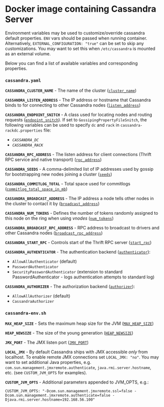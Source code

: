 # Docker image containing Cassandra Server

Environment variables may be used to customize/override cassandra default properties. `ENV` vars should be passed when running container.
Alternatively, `EXTERNAL_CONFIGURATION: "true"` can be set to skip any customizations. You may want to set this when `/etc/cassandra` is mounted as an external volume.

Below you can find a list of available variables and corresponding properties.

### `cassandra.yaml`
**`CASSANDRA_CLUSTER_NAME`** - The name of the cluster ([`cluster_name`](https://docs.datastax.com/en/cassandra/3.0/cassandra/configuration/configCassandra_yaml.html#configCassandra_yaml__cluster_name))

**`CASSANDRA_LISTEN_ADDRESS`** - The IP address or hostname that Cassandra binds to for connecting to other Cassandra nodes ([`listen_address`](https://docs.datastax.com/en/cassandra/3.0/cassandra/configuration/configCassandra_yaml.html#configCassandra_yaml__listen_address))

**`CASSANDRA_ENDPOINT_SNITCH`** - A class used for locating nodes and routing requests ([`endpoint_snitch`](https://docs.datastax.com/en/cassandra/3.0/cassandra/configuration/configCassandra_yaml.html#configCassandra_yaml__endpoint_snitch)).
If set to `GossipingPropertyFileSnitch`, the following variables can be used to specify `dc` and `rack` in `cassandra-rackdc.properties` file:
  - *`CASSANDRA_DC`*
  - *`CASSANDRA_RACK`*  

**`CASSANDRA_RPC_ADDRESS`** - The listen address for client connections (Thrift RPC service and native transport) ([`rpc_address`](https://docs.datastax.com/en/cassandra/3.0/cassandra/configuration/configCassandra_yaml.html#configCassandra_yaml__rpc_address))

**`CASSANDRA_SEEDS`** - A comma-delimited list of IP addresses used by gossip for bootstrapping new nodes joining a cluster ([`seeds`](https://docs.datastax.com/en/cassandra/3.0/cassandra/configuration/configCassandra_yaml.html#configCassandra_yaml__seed_provider))

**`CASSANDRA_COMMITLOG_TOTAL`** - Total space used for commitlogs ([`commitlog_total_space_in_mb`](https://docs.datastax.com/en/cassandra/3.0/cassandra/configuration/configCassandra_yaml.html#configCassandra_yaml__commitlog_total_space_in_mb))

**`CASSANDRA_BROADCAST_ADDRESS`** - The IP address a node tells other nodes in the cluster to contact it by ([`broadcast_address`](https://docs.datastax.com/en/cassandra/3.0/cassandra/configuration/configCassandra_yaml.html#configCassandra_yaml__broadcast_address))

**`CASSANDRA_NUM_TOKENS`** - Defines the number of tokens randomly assigned to this node on the ring when using _vnodes_ ([`num_tokens`](https://docs.datastax.com/en/cassandra/3.0/cassandra/configuration/configCassandra_yaml.html#configCassandra_yaml__num_tokens))

**`CASSANDRA_BROADCAST_RPC_ADDRESS`** - RPC address to broadcast to drivers and other Cassandra nodes ([`broadcast_rpc_address`](https://docs.datastax.com/en/cassandra/3.0/cassandra/configuration/configCassandra_yaml.html#configCassandra_yaml__broadcast_rpc_address))

**`CASSANDRA_START_RPC`** - Controls start of the Thrift RPC server ([`start_rpc`](https://docs.datastax.com/en/cassandra/3.0/cassandra/configuration/configCassandra_yaml.html#configCassandra_yaml__start_rpc))

**`CASSANDRA_AUTHENTICATOR`** - The authentication backend ([`authenticator`](https://docs.datastax.com/en/cassandra/3.0/cassandra/configuration/configCassandra_yaml.html#configCassandra_yaml__authenticator)):
  - `AllowAllAuthenticator` (default)
  - `PasswordAuthenticator`  
  - `SecurityPasswordAuthenticator` (extension to standard PasswordAuthenticator - logs authentication attempts to standard log)

**`CASSANDRA_AUTHORIZER`** - The authorization backend ([`authorizer`](https://docs.datastax.com/en/cassandra/3.0/cassandra/configuration/configCassandra_yaml.html#configCassandra_yaml__authorizer)):
  - `AllowAllAuthorizer` (default)
  - `CassandraAuthorizer`  

### `cassandra-env.sh`

**`MAX_HEAP_SIZE`** - Sets the maximum heap size for the JVM ([`MAX_HEAP_SIZE`](http://docs.datastax.com/en/cassandra/3.0/cassandra/operations/opsTuneJVM.html#opsTuneJVM__tuning-the-java-heap))

**`HEAP_NEWSIZE`** - The size of the young generation ([`HEAP_NEWSIZE`](http://docs.datastax.com/en/cassandra/3.0/cassandra/operations/opsTuneJVM.html#opsTuneJVM__heap-sizing-options))

**`JMX_PORT`** - The JMX listen port ([`JMX_PORT`](http://docs.datastax.com/en/cassandra/3.0/cassandra/operations/opsTuneJVM.html#opsTuneJVM__jmx-options))

**`LOCAL_JMX`** - By default Cassandra ships with JMX accessible *only* from localhost. To enable remote JMX connections set `LOCAL_JMX: "no"`. You may want to set additional Java properties, e.g. `com.sun.management.jmxremote.authenticate`,  `java.rmi.server.hostname`, etc. (see `CUSTOM_JVM_OPTS` for examples).

**`CUSTOM_JVM_OPTS`** - Additional parameters appended to JVM_OPTS, e.g.:

`CUSTOM_JVM_OPTS: "-Dcom.sun.management.jmxremote.ssl=false -Dcom.sun.management.jmxremote.authenticate=false -Djava.rmi.server.hostname=192.168.56.100"`
